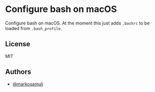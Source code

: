 # Configure bash on macOS

Configure bash on macOS. At the moment this just adds `.bashrc` to be loaded
from `.bash_profile`.

## License

MIT

## Authors

- [@markosamuli](https://github.com/markosamuli)
